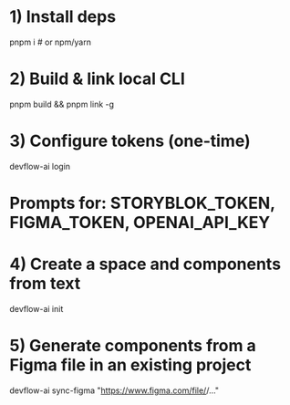 # 1) Install deps
pnpm i # or npm/yarn


# 2) Build & link local CLI
pnpm build && pnpm link -g


# 3) Configure tokens (one‑time)
devflow-ai login
# Prompts for: STORYBLOK_TOKEN, FIGMA_TOKEN, OPENAI_API_KEY


# 4) Create a space and components from text
devflow-ai init


# 5) Generate components from a Figma file in an existing project
devflow-ai sync-figma "https://www.figma.com/file/<KEY>/..."